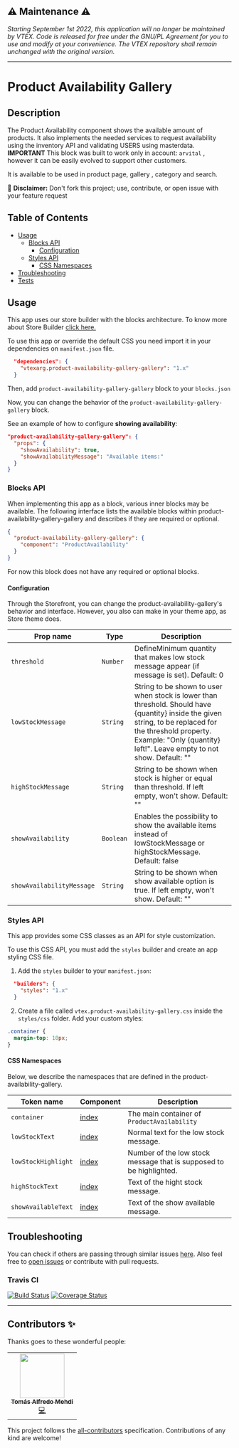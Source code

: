 ##  ⚠️ Maintenance ⚠️
*Starting September 1st 2022, this application will no longer be maintained by VTEX. Code is released for free under the GNU/PL Agreement for you to use and modify at your convenience. The VTEX repository shall remain unchanged with the original version.*

---

# Product Availability Gallery

## Description

The Product Availability component shows the available amount of products. It also implements the needed services to request availability using the inventory API and validating USERS using masterdata.
**IMPORTANT** This block was built to work only in account: ```arvital``` , however it can be easily evolved to support other customers.

It is available to be used in product page, gallery , category and search.

:loudspeaker: **Disclaimer:** Don't fork this project; use, contribute, or open issue with your feature request

## Table of Contents

- [Usage](#usage)
    - [Blocks API](#blocks-api)
        - [Configuration](#configuration)
    - [Styles API](#styles-api)
        - [CSS Namespaces](#css-namespaces)
- [Troubleshooting](#troubleshooting)
- [Tests](#tests)

## Usage

This app uses our store builder with the blocks architecture. To know more about Store Builder [click here.](https://help.vtex.com/en/tutorial/understanding-storebuilder-and-stylesbuilder#structuring-and-configuring-our-store-with-object-object)

To use this app or override the default CSS you need import it in your dependencies on `manifest.json` file.

```json
  "dependencies": {
    "vtexarg.product-availability-gallery-gallery": "1.x"
  }
```

Then, add `product-availability-gallery-gallery` block to your `blocks.json`

Now, you can change the behavior of the `product-availability-gallery-gallery` block.


See an example of how to configure **showing availability**:

```json
"product-availability-gallery-gallery": {
  "props": {
    "showAvailability": true,
    "showAvailabilityMessage": "Available items:"
  }
}
```

### Blocks API

When implementing this app as a block, various inner blocks may be available. The following interface lists the available blocks within product-availability-gallery-gallery and describes if they are required or optional.

```json
{
  "product-availability-gallery-gallery": {
    "component": "ProductAvailability"
  }
}
```

For now this block does not have any required or optional blocks.

#### Configuration

Through the Storefront, you can change the product-availability-gallery's behavior and interface. However, you also can make in your theme app, as Store theme does.

| Prop name           | Type      | Description                                                                                 |
| ------------------- | --------- | ------------------------------------------------------------------------------------------- |
| `threshold`     | `Number` | DefineMinimum quantity that makes low stock message appear (if message is set). Default: 0    |
| `lowStockMessage`        | `String` | String to be shown to user when stock is lower than threshold. Should have {quantity} inside the given string, to be replaced for the threshold property. Example: \"Only {quantity} left!\". Leave empty to not show. Default: ""              |
| `highStockMessage`  | `String` | String to be shown when stock is higher or equal than threshold. If left empty, won\'t show. Default: ""                                                              |
| `showAvailability`  | `Boolean` | Enables the possibility to show the available items instead of lowStockMessage or highStockMessage. Default: false                                                              |
| `showAvailabilityMessage`  | `String` | String to be shown when show available option is true. If left empty, won\'t show. Default: ""                                                              |

### Styles API

This app provides some CSS classes as an API for style customization.

To use this CSS API, you must add the `styles` builder and create an app styling CSS file.

1. Add the `styles` builder to your `manifest.json`:

```json
  "builders": {
    "styles": "1.x"
  }
```

2. Create a file called `vtex.product-availability-gallery.css` inside the `styles/css` folder. Add your custom styles:

```css
.container {
  margin-top: 10px;
}
```

#### CSS Namespaces

Below, we describe the namespaces that are defined in the product-availability-gallery.

| Token name                 | Component                                                                                                                                                                                                                                                                                                                                                                     | Description                                                   |
| -------------------------- | ----------------------------------------------------------------------------------------------------------------------------------------------------------------------------------------------------------------------------------------------------------------------------------------------------------------------------------------------------------------------------- | ------------------------------------------------------------- |
| `container`                | [index](https://github.com/vtex-apps/product-availability-gallery/blob/master/react/components/ProductAvailability.tsx) | The main container of `ProductAvailability`                      |
| `lowStockText`          | [index](https://github.com/vtex-apps/product-availability-gallery/blob/master/react/components/LowStock.tsx)    |  Normal text for the low stock message.
| `lowStockHighlight`           | [index](https://github.com/vtex-apps/product-availability-gallery/blob/master/react/components/LowStock.tsx)   |  Number of the low stock message that is supposed to be highlighted.  |
| `highStockText`           | [index](https://github.com/vtex-apps/product-availability-gallery/blob/master/react/components/HighStock.tsx)   | Text of the hight stock message.    |
| `showAvailableText`           | [index](https://github.com/vtex-apps/product-availability-gallery/blob/master/react/components/ShowAvailable.tsx)   | Text of the show available message.    |

## Troubleshooting

You can check if others are passing through similar issues [here](https://github.com/vtex-apps/product-availability-gallery-gallery/issues). Also feel free to [open issues](https://github.com/vtex-apps/product-availability-gallery/issues/new) or contribute with pull requests.

### Travis CI

[![Build Status](https://travis-ci.org/vtex-apps/product-availability-gallery.svg?branch=master)](https://travis-ci.org/vtex-apps/product-availability-gallery)
[![Coverage Status](https://coveralls.io/repos/github/vtex-apps/product-availability-gallery/badge.svg?branch=master)](https://coveralls.io/github/vtex-apps/product-availability-gallery?branch=master)


<!-- DOCS-IGNORE:start -->
___

## Contributors ✨

Thanks goes to these wonderful people:
<!-- ALL-CONTRIBUTORS-LIST:START - Do not remove or modify this section -->
<!-- prettier-ignore-start -->
<!-- markdownlint-disable -->

<table>
  <tr>
    <td align="center"><a href="https://github.com/tomymehdi"><img src="https://avatars.githubusercontent.com/u/774112?v=4" width="100px;" alt=""/><br /><sub><b>Tomás Alfredo Mehdi</b></sub></a><br /><a href="https://github.com/vtex-apps/vtex-logger-react/commits?author=tomymehdi" title="Code">💻</a></td>
  </tr>
</table>

<!-- markdownlint-enable -->
<!-- prettier-ignore-end -->
<!-- ALL-CONTRIBUTORS-LIST:END -->

This project follows the [all-contributors](https://github.com/all-contributors/all-contributors) specification. Contributions of any kind are welcome!

<!-- DOCS-IGNORE:end -->
